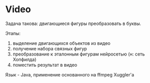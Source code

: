 Video
=====

Задача такова: двигающиеся фигуры преобразовать в буквы.

Этапы:
1) выделение двигающихся объектов из видео
2) получение набора связных фигур
3) преобразование к эталонным фигурам нейросетью (н: сеть Хопфилда)
4) поместить результат в видео

Язык - Java, применение основанного на ffmpeg Xuggler'а